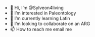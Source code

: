 - 👋 Hi, I’m @Sylveon4living
- 👀 I’m interested in Paleontology
- 🌱 I’m currently learning Latin
- 💞️ I’m looking to collaborate on an ARG
- 📫 How to reach me email me

<!---
Sylveon4living/Sylveon4living is a ✨ special ✨ repository because its `README.md` (this file) appears on your GitHub profile.
You can click the Preview link to take a look at your changes.
--->
